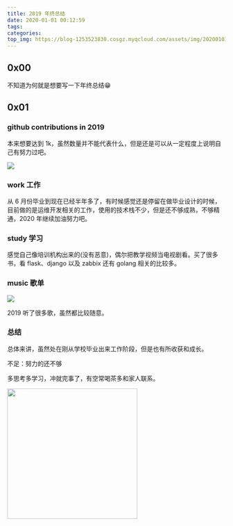 ```yaml
---
title: 2019 年终总结
date: 2020-01-01 00:12:59
tags:
categories:
top_img: https://blog-1253523830.cosgz.myqcloud.com/assets/img/20200101012521.png
---
```


## 0x00

不知道为何就是想要写一下年终总结😁

<!--more-->

## 0x01

### github contributions in 2019

本来想要达到 1k，虽然数量并不能代表什么，但是还是可以从一定程度上说明自己有努力过吧。

![](https://blog-1253523830.cosgz.myqcloud.com/assets/img/20200101010254.png)

### work 工作

从 6 月份毕业到现在已经半年多了，有时候感觉还是停留在做毕业设计的时候，目前做的是运维开发相关的工作，使用的技术栈不少，但是还不够成熟，不够精通，2020 年继续加油努力吧。

### study 学习

感觉自己像培训机构出来的(没有恶意)，偶尔把教学视频当电视剧看。买了很多书，看 flask、django 以及 zabbix 还有 golang 相关的比较多。

### music 歌单

![](https://blog-1253523830.cosgz.myqcloud.com/assets/img/20200101010829.png)

2019 听了很多歌，虽然都比较随意。

### 总结

总体来讲，虽然处在刚从学校毕业出来工作阶段，但是也有所收获和成长。

不足：努力的还不够

多思考多学习，冲就完事了，有空常喝茶多和家人联系。

<img src="https://blog-1253523830.cosgz.myqcloud.com/assets/img/20200101012629.png" width="300">
